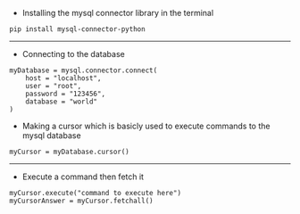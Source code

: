 - Installing the mysql connector library in the terminal 
```
pip install mysql-connector-python
```

---

- Connecting to the database
```
myDatabase = mysql.connector.connect(
    host = "localhost",
    user = "root",
    password = "123456",
    database = "world"
)
```
- Making a cursor which is basicly used to execute commands to the mysql database
```
myCursor = myDatabase.cursor()
```

---

- Execute a command then fetch it
```
myCursor.execute("command to execute here")
myCursorAnswer = myCursor.fetchall()
```

